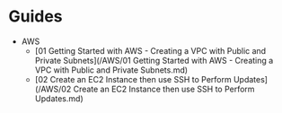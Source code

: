 # Guides

* AWS
  - [01 Getting Started with AWS - Creating a VPC with Public and Private Subnets](/AWS/01 Getting Started with AWS - Creating a VPC with Public and Private Subnets.md)
  - [02 Create an EC2 Instance then use SSH to Perform Updates](/AWS/02 Create an EC2 Instance then use SSH to Perform Updates.md)
